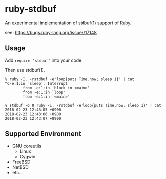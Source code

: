 # ruby-stdbuf

An experimental implementation of stdbuf(1) support of Ruby.

see: https://bugs.ruby-lang.org/issues/17148

## Usage

Add `require 'stdbuf'` into your code.

Then use stdbuf(1).

```
% ruby -I. -rstdbuf -e'loop{puts Time.now; sleep 1}' | cat
^C-e:1:in `sleep': Interrupt
        from -e:1:in `block in <main>'
        from -e:1:in `loop'
        from -e:1:in `<main>'

% stdbuf -o 0 ruby -I. -rstdbuf -e'loop{puts Time.now; sleep 1}' | cat
2018-02-23 12:43:05 +0900
2018-02-23 12:43:06 +0900
2018-02-23 12:43:07 +0900
```

## Supported Environment

* GNU coreutils
    * Linux
    * Cygwin
* FreeBSD
* NetBSD
* etc...

